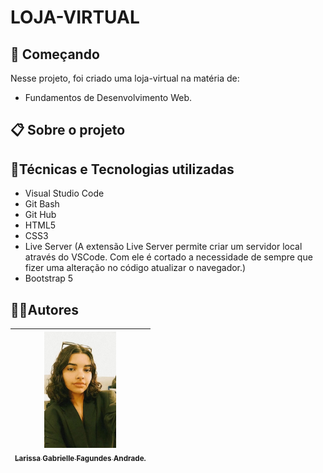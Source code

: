 # LOJA-VIRTUAL
## 🚀 Começando
Nesse projeto, foi criado uma loja-virtual na matéria de:
* Fundamentos de Desenvolvimento Web.

## 📋 Sobre o projeto

## 🔨Técnicas e Tecnologias utilizadas
* Visual Studio Code 
* Git Bash
* Git Hub
* HTML5
* CSS3
* Live Server (A extensão Live Server permite criar um servidor local através do VSCode. Com ele é cortado a necessidade de sempre que fizer uma alteração no código atualizar o navegador.)
* Bootstrap 5

## ✍🏻Autores
| [<img loading="img/eu.jpeg" src="img/eu.jpeg" width=115><br><sub>Larissa Gabrielle Fagundes Andrade.</sub>](https://github.com/gabriellefagundes) |
| :---: 